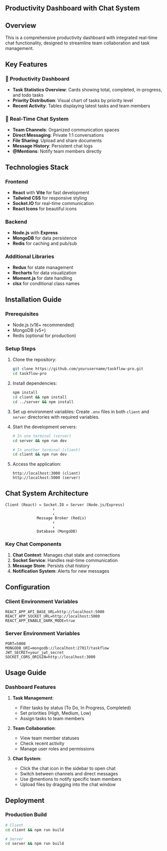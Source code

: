 ## Productivity Dashboard with Chat System

## Overview

This is a comprehensive productivity dashboard with integrated real-time chat functionality, designed to streamline team collaboration and task management.

## Key Features

### 🚀 Productivity Dashboard
- **Task Statistics Overview**: Cards showing total, completed, in-progress, and todo tasks
- **Priority Distribution**: Visual chart of tasks by priority level
- **Recent Activity**: Tables displaying latest tasks and team members

### 💬 Real-Time Chat System
- **Team Channels**: Organized communication spaces
- **Direct Messaging**: Private 1:1 conversations
- **File Sharing**: Upload and share documents
- **Message History**: Persistent chat logs
- **@Mentions**: Notify team members directly

## Technologies Stack

### Frontend
- **React** with **Vite** for fast development
- **Tailwind CSS** for responsive styling
- **Socket.IO** for real-time communication
- **React Icons** for beautiful icons

### Backend
- **Node.js** with **Express**
- **MongoDB** for data persistence
- **Redis** for caching and pub/sub

### Additional Libraries
- **Redux** for state management
- **Recharts** for data visualization
- **Moment.js** for date handling
- **clsx** for conditional class names

## Installation Guide

### Prerequisites
- Node.js (v16+ recommended)
- MongoDB (v5+)
- Redis (optional for production)

### Setup Steps
1. Clone the repository:
   ```bash
   git clone https://github.com/yourusername/taskflow-pro.git
   cd taskflow-pro
   ```

2. Install dependencies:
   ```bash
   npm install
   cd client && npm install
   cd ../server && npm install
   ```

3. Set up environment variables:
   Create `.env` files in both `client` and `server` directories with required variables.

4. Start the development servers:
   ```bash
   # In one terminal (server)
   cd server && npm run dev

   # In another terminal (client)
   cd client && npm run dev
   ```

5. Access the application:
   ```
   http://localhost:3000 (client)
   http://localhost:5000 (server)
   ```

## Chat System Architecture

```
Client (React) ↔ Socket.IO ↔ Server (Node.js/Express)
                     ↑
                     ↓
              Message Broker (Redis)
                     ↑
                     ↓
              Database (MongoDB)
```

### Key Chat Components
1. **Chat Context**: Manages chat state and connections
2. **Socket Service**: Handles real-time communication
3. **Message Store**: Persists chat history
4. **Notification System**: Alerts for new messages

## Configuration

### Client Environment Variables
```env
REACT_APP_API_BASE_URL=http://localhost:5000
REACT_APP_SOCKET_URL=http://localhost:5000
REACT_APP_ENABLE_DARK_MODE=true
```

### Server Environment Variables
```env
PORT=5000
MONGODB_URI=mongodb://localhost:27017/taskflow
JWT_SECRET=your_jwt_secret
SOCKET_CORS_ORIGIN=http://localhost:3000
```

## Usage Guide

### Dashboard Features
1. **Task Management**:
   - Filter tasks by status (To Do, In Progress, Completed)
   - Set priorities (High, Medium, Low)
   - Assign tasks to team members

2. **Team Collaboration**:
   - View team member statuses
   - Check recent activity
   - Manage user roles and permissions

3. **Chat System**:
   - Click the chat icon in the sidebar to open chat
   - Switch between channels and direct messages
   - Use @mentions to notify specific team members
   - Upload files by dragging into the chat window

## Deployment

### Production Build
```bash
# Client
cd client && npm run build

# Server
cd server && npm run build
```



